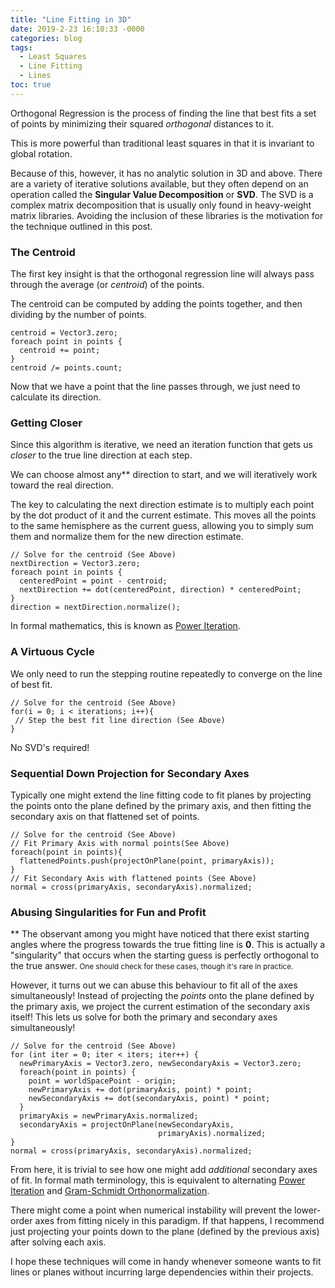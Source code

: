 ```yaml
---
title: "Line Fitting in 3D"
date: 2019-2-23 16:10:33 -0000
categories: blog
tags:
  - Least Squares
  - Line Fitting
  - Lines
toc: true
---
```


Orthogonal Regression is the process of finding the line that best fits a set of points by minimizing their squared _orthogonal_ distances to it.

<!-- Hide the Table of Contents (but keep the navigation :^) ... -->
<script type="text/javascript">
  document.getElementsByClassName('toc')[0].style.display = 'none';
</script>
<!-- Load the Three.js library, assorted helpers, and the actual line fitting script code... -->
<script type="text/javascript" src="../../assets/js/three.js"></script>
<script type="text/javascript" src="../../assets/js/DragControls.js"></script>
<script type="text/javascript" src="../../assets/js/OrbitControls.js"></script>
<script type="text/javascript" src="../../assets/js/IK/Environment.js"></script>
<script type="text/javascript" src="../../assets/js/LineFitting/LineFitting.js" orbit="enabled"
    residuals="enabled"></script>

This is more powerful than traditional least squares in that it is invariant to global rotation.

Because of this, however, it has no analytic solution in 3D and above.  There are a variety of iterative solutions available, but they often depend on an operation called the **Singular Value Decomposition** or **SVD**.  The SVD is a complex matrix decomposition that is usually only found in heavy-weight matrix libraries.  Avoiding the inclusion of these libraries is the motivation for the technique outlined in this post.

### The Centroid

The first key insight is that the orthogonal regression line will always pass through the average (or _centroid_) of the points.

The centroid can be computed by adding the points together, and then dividing by the number of points.
```
centroid = Vector3.zero;
foreach point in points {
  centroid += point;
}
centroid /= points.count;
```
<script type="text/javascript" src="../../assets/js/LineFitting/VisualizeAverage.js" orbit="enabled"></script>

Now that we have a point that the line passes through, we just need to calculate its direction.

### Getting Closer

Since this algorithm is iterative, we need an iteration function that gets us _closer_ to the true line direction at each step.

We can choose almost any** direction to start, and we will iteratively work toward the real direction.

The key to calculating the next direction estimate is to multiply each point by the dot product of it and the current estimate.   This moves all the points to the same hemisphere as the current guess, allowing you to simply sum them and normalize them for the new direction estimate.

```
// Solve for the centroid (See Above)
nextDirection = Vector3.zero;
foreach point in points {
  centeredPoint = point - centroid;
  nextDirection += dot(centeredPoint, direction) * centeredPoint;
}
direction = nextDirection.normalize();
```
<script type="text/javascript" src="../../assets/js/LineFitting/LineStepping.js" orbit="enabled"></script>

In formal mathematics, this is known as [Power Iteration](https://en.wikipedia.org/wiki/Power_iteration).

### A Virtuous Cycle

We only need to run the stepping routine repeatedly to converge on the line of best fit.

```
// Solve for the centroid (See Above)
for(i = 0; i < iterations; i++){
 // Step the best fit line direction (See Above)
}
```
<script type="text/javascript" src="../../assets/js/LineFitting/LineFitting.js" orbit="enabled" residuals="disabled"></script>

No SVD's required!

### Sequential Down Projection for Secondary Axes

Typically one might extend the line fitting code to fit planes by projecting the points onto the plane defined by the primary axis, and then fitting the secondary axis on that flattened set of points.

```
// Solve for the centroid (See Above)
// Fit Primary Axis with normal points(See Above)
foreach(point in points){
  flattenedPoints.push(projectOnPlane(point, primaryAxis));
} 
// Fit Secondary Axis with flattened points (See Above)
normal = cross(primaryAxis, secondaryAxis).normalized;
```

### Abusing Singularities for Fun and Profit

** The observant among you might have noticed that there exist starting angles where the progress towards the true fitting line is **0**.  This is actually a "singularity" that occurs when the starting guess is perfectly orthogonal to the true answer.   <small>One should check for these cases, though it's rare in practice.</small>

However, it turns out we can abuse this behaviour to fit all of the axes simultaneously!  Instead of projecting the _points_ onto the plane defined by the primary axis, we project the current estimation of the secondary axis itself!  This lets us solve for both the primary and secondary axes simultaneously!

```
// Solve for the centroid (See Above)
for (int iter = 0; iter < iters; iter++) {
  newPrimaryAxis = Vector3.zero, newSecondaryAxis = Vector3.zero;
  foreach(point in points) {
    point = worldSpacePoint - origin;
    newPrimaryAxis += dot(primaryAxis, point) * point;
    newSecondaryAxis += dot(secondaryAxis, point) * point;
  }
  primaryAxis = newPrimaryAxis.normalized;
  secondaryAxis = projectOnPlane(newSecondaryAxis, 
                                 primaryAxis).normalized;
}
normal = cross(primaryAxis, secondaryAxis).normalized;
```
<script type="text/javascript" src="../../assets/js/LineFitting/PlaneFitting.js" orbit="enabled" residuals="enabled"></script>

From here, it is trivial to see how one might add _additional_ secondary axes of fit.  In formal math terminology, this is equivalent to alternating [Power Iteration](https://en.wikipedia.org/wiki/Power_iteration) and [Gram-Schmidt Orthonormalization](https://en.wikipedia.org/wiki/Gram%E2%80%93Schmidt_process).

There might come a point when numerical instability will prevent the lower-order axes from fitting nicely in this paradigm.  If that happens, I recommend just projecting your points down to the plane (defined by the previous axis) after solving each axis.

I hope these techniques will come in handy whenever someone wants to fit lines or planes without incurring large dependencies within their projects.